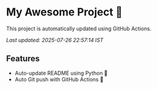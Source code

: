 # My Awesome Project 🚀

This project is automatically updated using GitHub Actions.

_Last updated: 2025-07-26 22:57:14 IST_

## Features
- Auto-update README using Python 🐍
- Auto Git push with GitHub Actions 🤖
